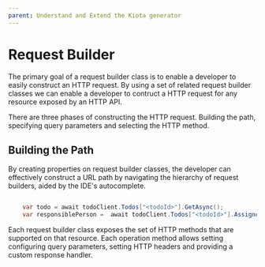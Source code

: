 ```yaml
---
parent: Understand and Extend the Kiota generator
---
```


# Request Builder

The primary goal of a request builder class is to enable a developer to easily construct an HTTP request. By using a set of related request builder classes we can enable a developer to contruct a HTTP request for any resource exposed by an HTTP API.

There are three phases of constructing the HTTP request. Building the path, specifying query parameters and selecting the HTTP method.

## Building the Path


By creating properties on request builder classes, the developer can effectively construct a URL path by navigating the hierarchy of request builders, aided by the IDE's autocomplete.

```csharp

    var todo = await todoClient.Todos["<todoId>"].GetAsync();
    var responsiblePerson =  await todoClient.Todos["<todoId>"].AssignedTo.GetAsync();
```

Each request builder class exposes the set of HTTP methods that are supported on that resource. Each operation method allows setting configuring query parameters, setting HTTP headers and providing a custom response handler.
